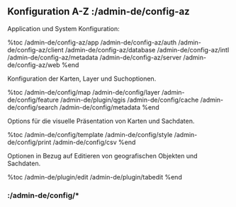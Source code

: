## Konfiguration A-Z :/admin-de/config-az

Application und System Konfiguration:

%toc
/admin-de/config-az/app
/admin-de/config-az/auth
/admin-de/config-az/client
/admin-de/config-az/database
/admin-de/config-az/intl
/admin-de/config-az/metadata
/admin-de/config-az/server
/admin-de/config-az/web
%end

Konfiguration der Karten, Layer und Suchoptionen.

%toc
/admin-de/config/map
/admin-de/config/layer
/admin-de/config/feature
/admin-de/plugin/qgis
/admin-de/config/cache
/admin-de/config/search
/admin-de/config/metadata
%end

Options für die visuelle Präsentation von Karten und Sachdaten.

%toc
/admin-de/config/template
/admin-de/config/style
/admin-de/config/print
/admin-de/config/csv
%end

Optionen in Bezug auf Editieren von geografischen Objekten und Sachdaten.

%toc
/admin-de/plugin/edit
/admin-de/plugin/tabedit
%end

### :/admin-de/config/*